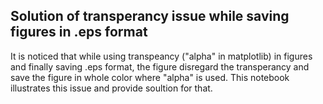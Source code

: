 ## Solution of transperancy issue while saving figures in .eps format ##
It is noticed that while using transpeancy ("alpha" in matplotlib) in figures and finally saving .eps format, the figure disregard the transperancy and save the figure in whole color where "alpha" is used. This notebook illustrates this issue and provide soultion for that.
 
